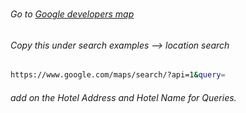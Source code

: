 #
###### Go to [Google developers map](https://developers.google.com/maps/documentation/urls/get-started)
###### Copy this under search examples --> location search <br>
```bash
https://www.google.com/maps/search/?api=1&query=
```
###### add on the Hotel Address and Hotel Name for Queries.
